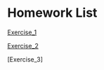Homework List
=
[Exercise_1](https://github.com/whucola/computationalphysics_N2015301020029/blob/master/exercise%201)

[Exercise_2](https://github.com/whucola/computationalphysics_N2015301020029/blob/master/exercise%202)

[Exercise_3]
